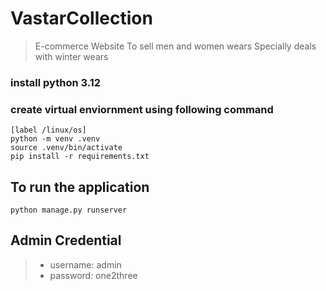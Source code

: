 # VastarCollection
> E-commerce Website 
> To sell men and women wears
> Specially deals with winter wears
### install python 3.12 
### create virtual enviornment using following command

```command
[label /linux/os]
python -m venv .venv
source .venv/bin/activate
pip install -r requirements.txt
```
## To run the application
```command
python manage.py runserver
```
## Admin Credential
> - username: admin
> - password: one2three